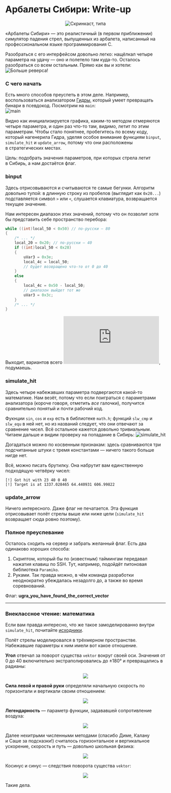 # Арбалеты Сибири: Write-up

<p align="center"><img alt="Скринкаст, типа" src="https://k60.in/arb.gif"></p>

«Арбалеты Сибири» — это реалистичный (в первом приближении) симулятор падения стрел, выпущенных из арбалета, написанный                 на профессиональном языке программирования C.

Разобраться с его интерфейсом довольно легко: нащёлкал четыре параметра на удачу — оно и полетело там куда-то. Осталось разобраться со всем остальным. Прямо как вы и хотели:
![Больше реверса!](https://k60.in/more-reverse.png)


### С чего начать

Есть много способов преуспеть в этом деле. Например, воспользоваться анализатором [Гидры](https://ghidra-sre.org/), который умеет превращать бинари в псевдокод. Посмотрим на `main`:  
![main](https://k60.in/dmain.png)

Видно как инициализируется графика, каким-то методом отмеряются четыре параметра, и один раз что-то там, видимо, летит по этим параметрам. Чтобы стало понятнее, пробегитесь по всему коду, который нагенерила Гидра, уделяя особое внимание функциям `binput`, `simulate_hit` и `update_arrow`, потому что они расположены в стратегических местах.

Цель: подобрать значения параметров, при которых стрела летит в Сибирь, а нам достаётся флаг.


### binput
Здесь отрисовываются и считываются те самые бегунки. Алгоритм довольно тупой: в длинную строку из пробелов (выглядит как `0x20...`) подставляется символ `>` или `<`, слушается клавиатура, возвращается текущее значение.

Нам интересен диапазон этих значений, потому что он позволит хотя бы представить себе пространство перебора:
```C
while ((int)local_50 < 0x50) // по-русски — 80
{
    /* ... */
    local_20 = 0x20; // по-русски — 40
    if ((int)local_50 < 0x28)
    {
        uVar3 = 0x3e;
        local_4c = local_50;
        // будет возвращено что-то от 0 до 40
    }
    else
    {
        local_4c = 0x50 - local_50;
        // диапазон выйдет тот же
        uVar3 = 0x3c;
    }
    /* ... */
}
```
Выходит, вариантов всего ![40^4 = 2560000](https://latex.codecogs.com/gif.latex?%5Csmall%2040%5E%7B4%7D%20%3D%202%5Cthinspace560%5Cthinspace000), подумаешь.


### simulate_hit
Здесь четыре набежавших параметра подвергаются какой-то математике. Нам везёт, потому что если поиграться с параметрами анализатора (короче говоря, отметить *все* галочки), получится сравнительно понятый и почти рабочий код.

Фукнции `sin`, `cos` и `exp` есть в библиотеке `math.h`; функций `slw_cmp` и `slw_equ` в ней нет, но из названий следует, что они отвечают за сравнение чисел. Всё остальное кажется довольно тривиальным. Читаем дальше и видим проверку на попадание в Сибирь:
![simulate_hit](https://k60.in/slw_equ.png)  

Догадаться можно по косвенным признакам: здесь сравниваются три подсчитанные штуки с тремя константами — ничего такого больше нигде нет.

Всё, можно писать брутилку. Она набрутит вам единственную подходящую четвёрку чисел:
```
[!] Got hit with 23 40 0 40
[!] Target is at 1337.028465 64.440931 606.99822
```

### update_arrow
Ничего интересного. Даже флаг не печатается. Эта функция отрисовывает полёт стрелы выше или ниже цели (`simulate_hit` возвращает сюда ровно поэтому).


### Полное преуспевание
Осталось сходить на сервер и забрать желанный флаг. Есть два одинаково хороших способа:

1. Скриптом, который бы по (известным) таймингам передавал нажатия клавиш по SSH. Тут, например, подойдёт питоновая библиотека `Paramiko`.
2. Руками. Так правда можно, в чём команда разработки неоднократно убеждалась незадолго до, а также во время соревнований.

Флаг: **ugra\_you\_have\_found\_the\_correct\_vector**

---

### Внеклассное чтение: математика
Если вам правда интересно, что же такое замоделированно внутри `simulate_hit`, почитайте [исходники](bow.c).

Полёт стрелы моделировался в трёхмерном пространстве. Набежавшие параметры к ним имели вот какое отношение.

**Угол** отвечал за поворот существа `vektor` вокруг своей оси. Значения от 0 до 40 включительно экстраполировались до ±180° и превращались в радианы:
<p align="center"><img src="https://latex.codecogs.com/gif.latex?a%3d%5Cfrac%7B9%5Cpi%28ang%20-%2020%29%7D%7B180%7D"></p>
  
**Сила левой и правой руки** определяли начальную скорость по горизонтали и вертикали своим отношением:<p align="center"><img src="https://latex.codecogs.com/gif.latex?v_%7B0%7D%3d%5Cbegin%7Bpmatrix%7D%20%5Cfrac%7B13.37L%7D%7B2R&plus;1%7D%5C%5C%5B.5em%5D%20%5Cfrac%7B1.337L%7D%7B2R&plus;1%7D%5C%5C%20%5Cend%7Bpmatrix%7D"></p>
  
**Легендарность** — параметр функции, задававшей сопротивление воздуха:
<p align="center"><img src="https://latex.codecogs.com/gif.latex?k%3d%5Cexp%20%5Cleft%20%28%20log%280.75%29%20-%200.1%5Ccdot%5Cmathrm%7Blegendarity%7D%20%5Cright%20%29%20&plus;%200.25"></p>

Далее нехитрыми численными методами (спасибо Диме, Калану и Саше за подсказки!) считалось горизонтальное и вертикальное ускорение, скорость и путь — довольно школьная физика:
<p align="center"><img src="https://latex.codecogs.com/gif.latex?%5Cbegin%7Balign*%7D%20%5Coverrightarrow%7Ba_n%7D%20%26%3D%20-k%5Coverrightarrow%7Bv_n%7D-%5Coverrightarrow%7BG%7D%20%5C%5C%5B0.75em%5D%20%5Coverrightarrow%7Bv_%7Bn&plus;1%7D%7D%20%26%3D%20v_n%20&plus;%20%5Coverrightarrow%7Ba_n%7D%20%5Ccdot%20dt%5C%5C%5B0.75em%5D%20%5Coverrightarrow%7BS_%7Bn&plus;1%7D%7D%20%26%3D%20S_n%20&plus;%20%5Coverrightarrow%7Bv_n%7D%20%5Ccdot%20dt%5C%5C%5B0.75em%5D%20%5Cbegin%7Bpmatrix%7Dx_n%5C%5Cy_n%5C%5Cz_n%5Cend%7Bpmatrix%7D%20%26%3D%20%5Cbegin%7Bpmatrix%7D%20%5Coverrightarrow%7BS%7D%20%5Ccdot%20%5Ccos%5Ctheta%5C%5C%20%5Coverrightarrow%7BS%7D%5C%5C%20%5Coverrightarrow%7BS%7D%20%5Ccdot%20%5Csin%5Ctheta%5C%5C%20%5Cend%7Bpmatrix%7D%20%5Cend%7Balign*%7D"><br></p>

Косинус и синус — следствия поворота существа `vektor`:
<p align="center"><img src="https://k60.in/vektor-3d.png"></p>

Такие дела.
